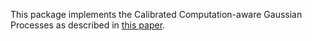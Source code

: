 This package implements the Calibrated Computation-aware Gaussian Processes as described in [this paper](https://arxiv.org/abs/2410.08796). 